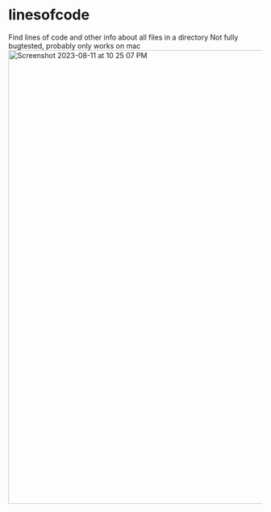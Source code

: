 # linesofcode

Find lines of code and other info about all files in a directory
Not fully bugtested, probably only works on mac
<img width="899" alt="Screenshot 2023-08-11 at 10 25 07 PM" src="https://github.com/migaol/linesofcode/assets/45944433/9305f2b4-6231-4a32-a920-bbf791886117">
